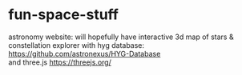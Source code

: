 # fun-space-stuff
astronomy website: will hopefully have interactive 3d map of stars & constellation explorer
with hyg database: https://github.com/astronexus/HYG-Database  
and three.js https://threejs.org/

